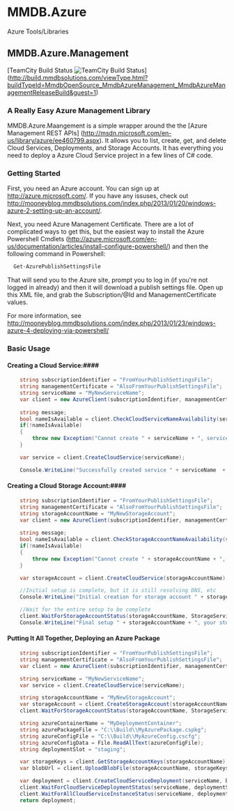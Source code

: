 MMDB.Azure
==========

Azure Tools/Libraries

## MMDB.Azure.Management ## 
[TeamCity Build Status
![TeamCity Build Status](http://build.mmdbsolutions.com/app/rest/builds/buildType:(id:MmdbOpenSource_MmdbAzureManagement_MmdbAzureManagementReleaseBuild)/statusIcon "TeamCity Build Status")] (http://build.mmdbsolutions.com/viewType.html?buildTypeId=MmdbOpenSource_MmdbAzureManagement_MmdbAzureManagementReleaseBuild&guest=1)
### A Really Easy Azure Management Library ###

MMDB.Azure.Maangement is a simple wrapper around the the [Azure Management REST APIs] (http://msdn.microsoft.com/en-us/library/azure/ee460799.aspx).  It allows you to list, create, get, and delete Cloud Services, Deployments, and Storage Accounts.  It has everything you need to deploy a Azure Cloud Service project in a few lines of C# code.

### Getting Started ###
First, you need an Azure account.  You can sign up at http://azure.microsoft.com/.  If you have any issuses, check out http://mooneyblog.mmdbsolutions.com/index.php/2013/01/20/windows-azure-2-setting-up-an-account/.

Next, you need Azure Management Certificate.  There are a lot of complicated ways to get this, but the easiest way to install the Azure Powershell Cmdlets (http://azure.microsoft.com/en-us/documentation/articles/install-configure-powershell/) and then the following command in Powershell:
```Powershell
  Get-AzurePublishSettingsFile
```
That will send you to the Azure site, prompt you to log in (if you're not logged in already) and then it will download a publish settings file.  Open up this XML file, and grab the Subscription/@Id and ManagementCertificate values.

For more information, see http://mooneyblog.mmdbsolutions.com/index.php/2013/01/23/windows-azure-4-deploying-via-powershell/

### Basic Usage ###
#### Creating a Cloud Service:####
```C#
    string subscriptionIdentifier = "FromYourPublishSettingsFile";
    string managementCertificate = "AlsoFromYourPublishSettingsFile";
    string serviceName = "MyNewServiceName";
    var client = new AzureClient(subscriptionIdentifier, managementCertificate);
                
    string message;
    bool nameIsAvailable = client.CheckCloudServiceNameAvailability(serviceName, out message);
    if(!nameIsAvailable)
    {
        throw new Exception("Cannot create " + serviceName + ", service name is not available!  Details" + message);
    }

    var service = client.CreateCloudService(serviceName);

    Console.WriteLine("Successfully created service " + serviceName  + "!  URL = " + service.Url);
```

#### Creating a Cloud Storage Account:####
```C#
    string subscriptionIdentifier = "FromYourPublishSettingsFile";
    string managementCertificate = "AlsoFromYourPublishSettingsFile";
    string storageAccountName = "MyNewStorageAccount";
    var client = new AzureClient(subscriptionIdentifier, managementCertificate);
                
    string message;
    bool nameIsAvailable = client.CheckStorageAccountNameAvailability(storageAccountName, out message)
    if(!nameIsAvailable)
    {
        throw new Exception("Cannot create " + storageAccountName + ", service name is not available!  Details" + message);
    }

    var storageAccount = client.CreateCloudService(storageAccountName);

    //Initial setup is complete, but it is still resolving DNS, etc
    Console.WriteLine("Initial creation for storage account " + storageAccountName + " complete!  URL = " + storageAccount.Url);

    //Wait for the entire setup to be complete
    client.WaitForStorageAccountStatus(storageAccountName, StorageServiceProperties.EnumStorageServiceStatus.Created, timeout:TimeSpan.FromMinutes(2));
    Console.WriteLine("Final setup " + storageAccountName + ", your storage account is ready to go");
```

#### Putting It All Together, Deploying an Azure Package ####
```C#
    string subscriptionIdentifier = "FromYourPublishSettingsFile";
    string managementCertificate = "AlsoFromYourPublishSettingsFile";
    var client = new AzureClient(subscriptionIdentifier, managementCertificate);

    string serviceName = "MyNewServiceName";
    var service = client.CreateCloudService(serviceName);

    string storageAccountName = "MyNewStorageAccount";
    var storageAccount = client.CreateStorageAccount(storageAccountName);
    client.WaitForStorageAccountStatus(storageAccountName, StorageServiceProperties.EnumStorageServiceStatus.Created);

    string azureContainerName = "MyDeploymentContainer";
    string azurePackageFile = "C:\\Build\\MyAzurePackage.cspkg";
    string azureConfigFile = "C:\\Build\\MyAzureConfig.cscfg";
    string azureConfigData = File.ReadAllText(azureConfigFile);
    string deploymentSlot = "staging";

    var storageKeys = client.GetStorageAccountKeys(storageAccountName);
    var blobUrl = client.UploadBlobFile(storageAccountName, storageKeys.Primary, azurePackageFile, azureContainerName);

    var deployment = client.CreateCloudServiceDeployment(serviceName, blobUrl, azureConfigData, deploymentSlot);
    client.WaitForCloudServiceDeploymentStatus(serviceName, deploymentSlot, DeploymentItem.EnumDeploymentItemStatus.Running, TimeSpan.FromMinutes(5));
    client.WaitForAllCloudServiceInstanceStatus(serviceName, deploymentSlot, RoleInstance.EnumInstanceStatus.ReadyRole, TimeSpan.FromMinutes(10));
    return deployment;
```
